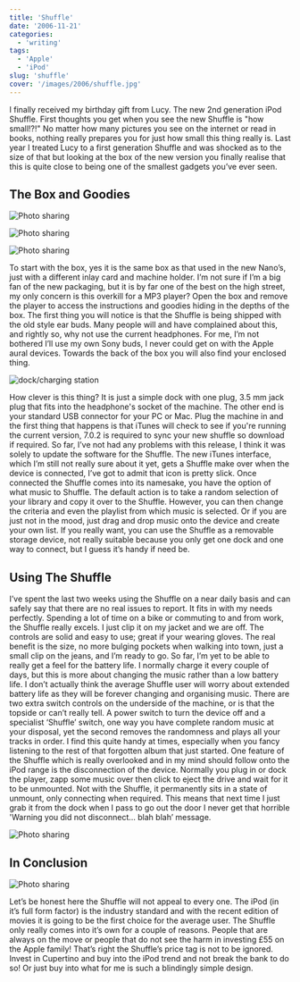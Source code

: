 ```yaml
---
title: 'Shuffle'
date: '2006-11-21'
categories:
  - 'writing'
tags:
  - 'Apple'
  - 'iPod'
slug: 'shuffle'
cover: '/images/2006/shuffle.jpg'
---
```


I finally received my birthday gift from Lucy. The new 2nd generation iPod Shuffle. First thoughts you get when you see the new Shuffle is "how small!?!" No matter how many pictures you see on the internet or read in books, nothing really prepares you for just how small this thing really is. Last year I treated Lucy to a first generation Shuffle and was shocked as to the size of that but looking at the box of the new version you finally realise that this is quite close to being one of the smallest gadgets you’ve ever seen.

## The Box and Goodies

![Photo sharing](/images/2006/286065772.jpg)

![Photo sharing](/images/2006/286599164.jpg)

![Photo sharing](/images/2006/298297098.jpg)

To start with the box, yes it is the same box as that used in the new Nano’s, just with a different inlay card and machine holder. I’m not sure if I’m a big fan of the new packaging, but it is by far one of the best on the high street, my only concern is this overkill for a MP3 player? Open the box and remove the player to access the instructions and goodies hiding in the depths of the box. The first thing you will notice is that the Shuffle is being shipped with the old style ear buds. Many people will and have complained about this, and rightly so, why not use the current headphones. For me, I’m not bothered I’ll use my own Sony buds, I never could get on with the Apple aural devices. Towards the back of the box you will also find your enclosed thing.

![dock/charging station](/images/2006/286057162.jpg)

How clever is this thing? It is just a simple dock with one plug, 3.5 mm jack plug that fits into the headphone's socket of the machine. The other end is your standard USB connector for your PC or Mac. Plug the machine in and the first thing that happens is that iTunes will check to see if you're running the current version, 7.0.2 is required to sync your new shuffle so download if required. So far, I’ve not had any problems with this release, I think it was solely to update the software for the Shuffle. The new iTunes interface, which I’m still not really sure about it yet, gets a Shuffle make over when the device is connected, I’ve got to admit that icon is pretty slick. Once connected the Shuffle comes into its namesake, you have the option of what music to Shuffle. The default action is to take a random selection of your library and copy it over to the Shuffle. However, you can then change the criteria and even the playlist from which music is selected. Or if you are just not in the mood, just drag and drop music onto the device and create your own list. If you really want, you can use the Shuffle as a removable storage device, not really suitable because you only get one dock and one way to connect, but I guess it’s handy if need be.

## Using The Shuffle

I’ve spent the last two weeks using the Shuffle on a near daily basis and can safely say that there are no real issues to report. It fits in with my needs perfectly. Spending a lot of time on a bike or commuting to and from work, the Shuffle really excels. I just clip it on my jacket and we are off. The controls are solid and easy to use; great if your wearing gloves. The real benefit is the size, no more bulging pockets when walking into town, just a small clip on the jeans, and I’m ready to go. So far, I’m yet to be able to really get a feel for the battery life. I normally charge it every couple of days, but this is more about changing the music rather than a low battery life. I don’t actually think the average Shuffle user will worry about extended battery life as they will be forever changing and organising music. There are two extra switch controls on the underside of the machine, or is that the topside or can’t really tell. A power switch to turn the device off and a specialist ‘Shuffle’ switch, one way you have complete random music at your disposal, yet the second removes the randomness and plays all your tracks in order. I find this quite handy at times, especially when you fancy listening to the rest of that forgotten album that just started. One feature of the Shuffle which is really overlooked and in my mind should follow onto the iPod range is the disconnection of the device. Normally you plug in or dock the player, zapp some music over then click to eject the drive and wait for it to be unmounted. Not with the Shuffle, it permanently sits in a state of unmount, only connecting when required. This means that next time I just grab it from the dock when I pass to go out the door I never get that horrible 'Warning you did not disconnect… blah blah’ message.

![Photo sharing](/images/2006/286599164.jpg)

## In Conclusion

![Photo sharing](/images/2006/286055208.jpg)

Let’s be honest here the Shuffle will not appeal to every one. The iPod (in it’s full form factor) is the industry standard and with the recent edition of movies it is going to be the first choice for the average user. The Shuffle only really comes into it’s own for a couple of reasons. People that are always on the move or people that do not see the harm in investing £55 on the Apple family! That’s right the Shuffle’s price tag is not to be ignored. Invest in Cupertino and buy into the iPod trend and not break the bank to do so! Or just buy into what for me is such a blindingly simple design.

[image-1]: /images/2006/286065772.jpg
[image-2]: /images/2006/286599164.jpg
[image-3]: /images/2006/298297098.jpg
[image-4]: /images/2006/286057162.jpg
[image-5]: /images/2006/286599164.jpg
[image-6]: /images/2006/286055208.jpg

